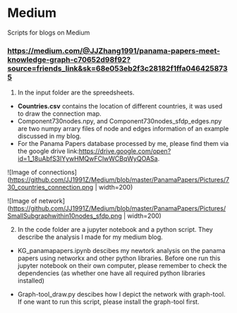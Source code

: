 # Medium
Scripts for blogs on Medium

### https://medium.com/@JJZhang1991/panama-papers-meet-knowledge-graph-c70652d98f92?source=friends_link&sk=68e053eb2f3c28182f1ffa0464258735

1. In the input folder are the spreedsheets. 
  * **Countries.csv** contains the location of different countries, it was used to draw the connection map.
  * Component730nodes.npy, and Component730nodes_sfdp_edges.npy are two numpy arrary files of node and edges information of an example discussed in my blog.  
  * For the Panama Papers database processed by me, please find them via the google drive link:https://drive.google.com/open?id=1_18uAbfS3lYywHMQwFClwWCBqWyQOASa.


![Image of connections](https://github.com/JJ1991Z/Medium/blob/master/PanamaPapers/Pictures/730_countries_connection.png | width=200)

![Image of network](https://github.com/JJ1991Z/Medium/blob/master/PanamaPapers/Pictures/SmallSubgraphwithin10nodes_sfdp.png | width=200)
  
2. In the code folder are a jupyter notebook and a python script. They describe the analysis I made for my medium blog.
  * KG_panamapapers.ipynb descibes my newtork analysis on the panama papers using networkx and other python libraries. Before one run this jupyter notebook on their own computer, please remember to check the dependencies (as whether one have all required python libraries installed)
  
  * Graph-tool_draw.py descibes how I depict the network with graph-tool. If one want to run this script, please install the graph-tool first.
  
